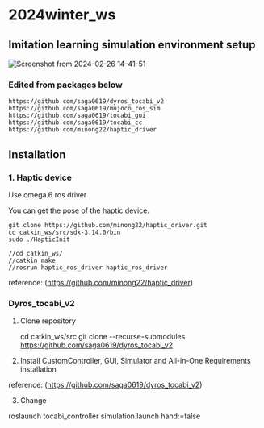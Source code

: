 # 2024winter_ws
## Imitation learning simulation environment setup
![Screenshot from 2024-02-26 14-41-51](https://github.com/yunseo0919/2024winter_ws/assets/161008012/77f31cd6-d6d1-4df2-8cda-71aaa69505f0)

### Edited from packages below

    https://github.com/saga0619/dyros_tocabi_v2
    https://github.com/saga0619/mujoco_ros_sim
    https://github.com/saga0619/tocabi_gui
    https://github.com/saga0619/tocabi_cc
    https://github.com/minong22/haptic_driver

## Installation
### 1. Haptic device
Use omega.6 ros driver

You can get the pose of the haptic device.

    git clone https://github.com/minong22/haptic_driver.git
    cd catkin_ws/src/sdk-3.14.0/bin
    sudo ./HapticInit
   
    //cd catkin_ws/
    //catkin_make
    //rosrun haptic_ros_driver haptic_ros_driver

reference: (https://github.com/minong22/haptic_driver)

### Dyros_tocabi_v2
1. Clone repository

    cd catkin_ws/src
    git clone --recurse-submodules https://github.com/saga0619/dyros_tocabi_v2


2. Install CustomController, GUI, Simulator and All-in-One Requirements installation

reference: (https://github.com/saga0619/dyros_tocabi_v2)

3. Change

    


roslaunch tocabi_controller simulation.launch hand:=false

